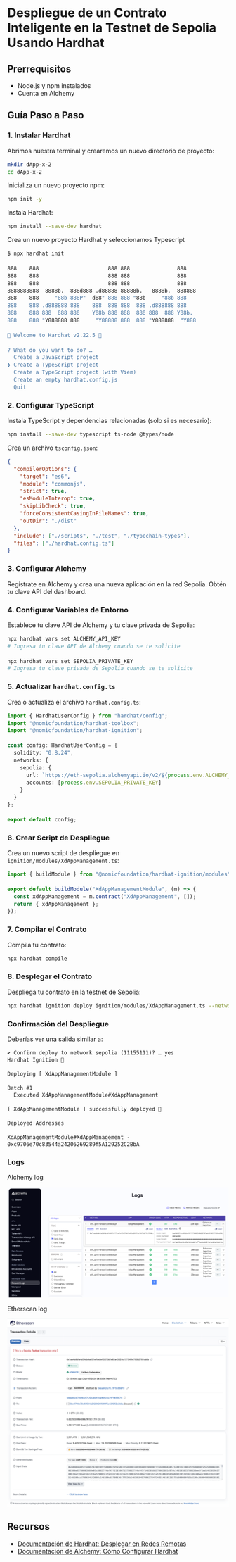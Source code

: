 # Despliegue de un Contrato Inteligente en la Testnet de Sepolia Usando Hardhat

## Prerrequisitos

- Node.js y npm instalados
- Cuenta en Alchemy

## Guía Paso a Paso

### 1. Instalar Hardhat

Abrimos nuestra terminal y crearemos un nuevo directorio de proyecto:
```bash
mkdir dApp-x-2
cd dApp-x-2
```

Inicializa un nuevo proyecto npm:
```bash
npm init -y
```

Instala Hardhat:
```bash
npm install --save-dev hardhat
```

Crea un nuevo proyecto Hardhat y seleccionamos Typescript
```bash
$ npx hardhat init

888    888                      888 888               888
888    888                      888 888               888
888    888                      888 888               888
8888888888  8888b.  888d888 .d88888 88888b.   8888b.  888888
888    888     "88b 888P"  d88" 888 888 "88b     "88b 888
888    888 .d888888 888    888  888 888  888 .d888888 888
888    888 888  888 888    Y88b 888 888  888 888  888 Y88b.
888    888 "Y888888 888     "Y88888 888  888 "Y888888  "Y888

👷 Welcome to Hardhat v2.22.5 👷‍

? What do you want to do? …
  Create a JavaScript project
❯ Create a TypeScript project
  Create a TypeScript project (with Viem)
  Create an empty hardhat.config.js
  Quit
```

### 2. Configurar TypeScript

Instala TypeScript y dependencias relacionadas (solo si es necesario):
```bash
npm install --save-dev typescript ts-node @types/node
```

Crea un archivo `tsconfig.json`:
```json
{
  "compilerOptions": {
    "target": "es6",
    "module": "commonjs",
    "strict": true,
    "esModuleInterop": true,
    "skipLibCheck": true,
    "forceConsistentCasingInFileNames": true,
    "outDir": "./dist"
  },
  "include": ["./scripts", "./test", "./typechain-types"],
  "files": ["./hardhat.config.ts"]
}
```

### 3. Configurar Alchemy

Regístrate en Alchemy y crea una nueva aplicación en la red Sepolia. Obtén tu clave API del dashboard.

### 4. Configurar Variables de Entorno

Establece tu clave API de Alchemy y tu clave privada de Sepolia:
```bash
npx hardhat vars set ALCHEMY_API_KEY
# Ingresa tu clave API de Alchemy cuando se te solicite

npx hardhat vars set SEPOLIA_PRIVATE_KEY
# Ingresa tu clave privada de Sepolia cuando se te solicite
```

### 5. Actualizar `hardhat.config.ts`

Crea o actualiza el archivo `hardhat.config.ts`:
```typescript
import { HardhatUserConfig } from "hardhat/config";
import "@nomicfoundation/hardhat-toolbox";
import "@nomicfoundation/hardhat-ignition";

const config: HardhatUserConfig = {
  solidity: "0.8.24",
  networks: {
    sepolia: {
      url: `https://eth-sepolia.alchemyapi.io/v2/${process.env.ALCHEMY_API_KEY}`,
      accounts: [process.env.SEPOLIA_PRIVATE_KEY]
    }
  }
};

export default config;
```

### 6. Crear Script de Despliegue

Crea un nuevo script de despliegue en `ignition/modules/XdAppManagement.ts`:
```typescript
import { buildModule } from "@nomicfoundation/hardhat-ignition/modules";

export default buildModule("XdAppManagementModule", (m) => {
  const xdAppManagement = m.contract("XdAppManagement", []);
  return { xdAppManagement };
});
```

### 7. Compilar el Contrato

Compila tu contrato:
```bash
npx hardhat compile
```

### 8. Desplegar el Contrato

Despliega tu contrato en la testnet de Sepolia:
```bash
npx hardhat ignition deploy ignition/modules/XdAppManagement.ts --network sepolia
```

### Confirmación del Despliegue

Deberías ver una salida similar a:
```
✔ Confirm deploy to network sepolia (11155111)? … yes
Hardhat Ignition 🚀

Deploying [ XdAppManagementModule ]

Batch #1
  Executed XdAppManagementModule#XdAppManagement

[ XdAppManagementModule ] successfully deployed 🚀

Deployed Addresses

XdAppManagementModule#XdAppManagement - 0xc9706e70c83544a24206269289f5A129252C2BbA
```

### Logs

Alchemy log

![Alchemy Logs](assets/alchemy-logs.png)

Etherscan log

![Etherscan Logs](assets/etherscan-logs.png)


## Recursos
- [Documentación de Hardhat: Desplegar en Redes Remotas](https://hardhat.org/tutorial/deploying-to-a-live-network#deploying-to-remote-networks)
- [Documentación de Alchemy: Cómo Configurar Hardhat](https://docs.alchemy.com/docs/how-to-set-up-hardhat)